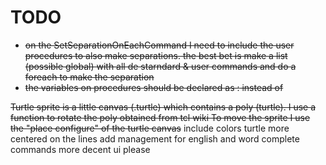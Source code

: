 # TODO

- ~~on the SetSeparationOnEachCommand I need to include the user procedures to also make separations. the best bet is make a list (possible global) with all de starndard & user commands and do a foreach to make the separation~~
- ~~the variables on procedures should be declared as :<varname> instead of <varname>~~

~~Turtle sprite is a little canvas (.turtle) which contains a poly (turtle). I use a function to rotate the poly obtained from tcl wiki
To move the sprite I use the "place configure" of the turtle canvas~~
include colors
turtle more centered on the lines
add management for english and word complete commands
more decent ui please
